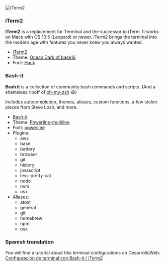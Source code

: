 ![iTerm2](terminal.jpg)

### iTerm2
**iTerm2** is a replacement for Terminal and the successor to iTerm. It works on Macs with OS 10.5 (Leopard) or newer. iTerm2 brings the terminal into the modern age with features you never knew you always wanted.

* [iTerm2](https://www.iterm2.com/)
* Theme: [Ocean Dark of base16](https://github.com/chriskempson/base16)
* Font: [Hack](https://github.com/chrissimpkins/Hack)

### Bash-it
**Bash it** is a collection of community bash commands and scripts. (And a shameless ripoff of [oh-my-zsh](https://github.com/robbyrussell/oh-my-zsh) :smiley:)

Includes autocompletion, themes, aliases, custom functions, a few stolen pieces from Steve Losh, and more.

* [Bash-it](http://github.com/Bash-it/bash-it)
* Theme: [Powerline-multiline](https://github.com/Bash-it/bash-it/tree/master/themes/powerline-multiline)
* Font: [powerline](http://github.com/powerline/fonts)
* Plugins:
  * aws
  * base
  * battery
  * browser
  * git
  * history
  * javascript
  * less-pretty-cat
  * node
  * nvm
  * osx
* Aliases:
  * atom
  * general
  * git
  * homebrew
  * npm
  * osx

### Spanish translation
You will find a tutorial about this terminal configurations on DesarrolloWeb: [Configuración de terminal con Bash-it / iTerm2](https://desarrolloweb.com/articulos/personalizacion-terminal-bash-it-iterm2.html)
